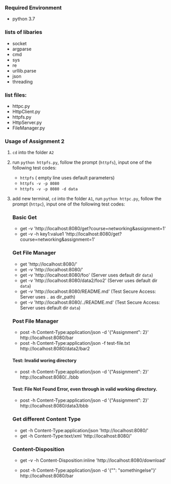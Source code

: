 ### Required Environment
- python 3.7

### lists of libaries
- socket
- argparse
- cmd
- sys
- re
- urllib.parse
- json
- threading

### list files:
- httpc.py
- HttpClient.py
- httpfs.py
- HttpServer.py
- FileManager.py

### Usage of Assignment 2
1. `cd` into the folder `A2`
2. run `python httpfs.py`, follow the prompt (`httpfs`), input one of the following test codes:
    - `httpfs` ( empty line uses default parameters)
    - `httpfs -v -p 8080`
    - `httpfs -v -p 8080 -d data`
3. add new terminal, `cd` into the folder `A1`, run `python httpc.py`, follow the prompt (`httpc`), input one of the following test codes:
    ### Basic Get
    - get -v 'http://localhost:8080/get?course=networking&assignment=1'
    - get -v -h key1:value1 'http://localhost:8080/get?course=networking&assignment=1'

    ### Get File Manager
    - get 'http://localhost:8080/'
    - get -v 'http://localhost:8080/'
    - get -v 'http://localhost:8080/foo' (Server uses default dir `data`)
    - get -v 'http://localhost:8080/data2/foo2' (Server uses default dir `data`)
    - get -v 'http://localhost:8080/README.md' (Test Secure Access: Server uses `.` as dir_path)
    - get -v 'http://localhost:8080/../README.md' (Test Secure Access: Server uses default dir `data`)

    ### Post File Manager
    - post -h Content-Type:application/json -d '{"Assignment": 2}' http://localhost:8080/bar
    - post -h Content-Type:application/json -f test-file.txt http://localhost:8080/data2/bar2
    #### Test: Invalid woring directory
    - post -h Content-Type:application/json -d '{"Assignment": 2}' http://localhost:8080/../bbb
    #### Test: File Not Found Error, even through in valid working directory.
    - post -h Content-Type:application/json -d '{"Assignment": 2}' http://localhost:8080/data3/bbb
    ### Get different Content Type
    - get -h Content-Type:application/json 'http://localhost:8080/'
    - get -h Content-Type:text/xml 'http://localhost:8080/'
    ### Content-Disposition
    - get -v -h Content-Disposition:inline 'http://localhost:8080/download'
    
    - post -h Content-Type:application/json -d '{"": "somethingelse"}' http://localhost:8080/bar